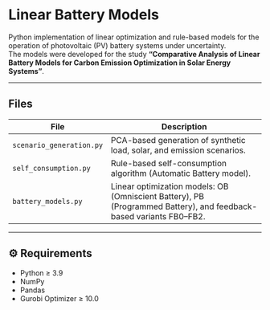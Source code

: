 # Linear Battery Models

Python implementation of linear optimization and rule-based models for the operation of photovoltaic (PV) battery systems under uncertainty.  
The models were developed for the study **“Comparative Analysis of Linear Battery Models for Carbon Emission Optimization in Solar Energy Systems”**.

---

## Files

| File | Description |
|------|--------------|
| `scenario_generation.py` | PCA-based generation of synthetic load, solar, and emission scenarios. |
| `self_consumption.py` | Rule-based self-consumption algorithm (Automatic Battery model). |
| `battery_models.py` | Linear optimization models: OB (Omniscient Battery), PB (Programmed Battery), and feedback-based variants FB0–FB2. |

---

## ⚙️ Requirements

- Python ≥ 3.9  
- NumPy  
- Pandas  
- Gurobi Optimizer ≥ 10.0  

